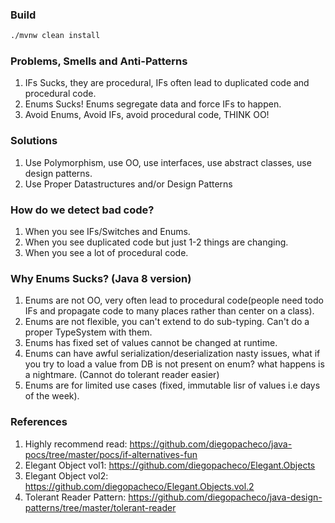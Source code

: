 ### Build 

```bash
./mvnw clean install 
```

### Problems, Smells and Anti-Patterns

1. IFs Sucks, they are procedural, IFs often lead to duplicated code and procedural code.
2. Enums Sucks! Enums segregate data and force IFs to happen. 
3. Avoid Enums, Avoid IFs, avoid procedural code, THINK OO!

### Solutions

1. Use Polymorphism, use OO, use interfaces, use abstract classes, use design patterns.
2. Use Proper Datastructures and/or Design Patterns

### How do we detect bad code?

1. When you see IFs/Switches and Enums.
2. When you see duplicated code but just 1-2 things are changing.
3. When you see a lot of procedural code.

### Why Enums Sucks? (Java 8 version)

1. Enums are not OO, very often lead to procedural code(people need todo IFs and 
propagate code to many places rather than center on a class).
2. Enums are not flexible, you can't extend to do sub-typing. Can't do a proper TypeSystem with them.
3. Enums has fixed set of values cannot be changed at runtime.
4. Enums can have awful serialization/deserialization nasty issues, what if you try to load a value from DB is not present on enum? 
what happens is a nightmare. (Cannot do tolerant reader easier)
5. Enums are for limited use cases (fixed, immutable lisr of values i.e days of the week).

### References

1. Highly recommend read: https://github.com/diegopacheco/java-pocs/tree/master/pocs/if-alternatives-fun
2. Elegant Object vol1: https://github.com/diegopacheco/Elegant.Objects
3. Elegant Object vol2: https://github.com/diegopacheco/Elegant.Objects.vol.2
4. Tolerant Reader Pattern: https://github.com/diegopacheco/java-design-patterns/tree/master/tolerant-reader